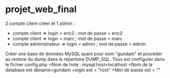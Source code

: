 # projet_web_final

 2 compte client créer et 1 admin :
  + compte client => login = eric2 ; mot de passe = eric2
  + compte client => login = marc ; mot de passe = marc
 + compte administrateur => login = admin ; mot de passe = admin
 
Créer une base de données MySQL ayant pour nom "gundam" et procéder au restore du dump dans le répertoire DUMP_SQL.
Tous est configurer dans le fichier config.php 
+Nom de hote : mysql:host=localhost
+Nom de la database est dbname=gundam
+login est = "root"
+Mot de passe est = ""
